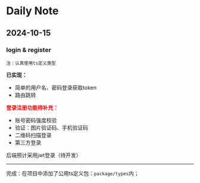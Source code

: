 # Daily Note

## 2024-10-15

### login & register

`注：认真使用ts定义类型`

**已实现：**

- 简单的用户名、密码登录获取token
- 路由跳转

<font color="red">**登录注册功能待补充：**</font>

- 账号密码强度校验
- 验证：图片验证码、手机验证码
- 二维码扫描登录
- 第三方登录

后端预计采用jwt登录（待开发）

------

完成：在项目中添加了公用ts定义包：`package/types`内；